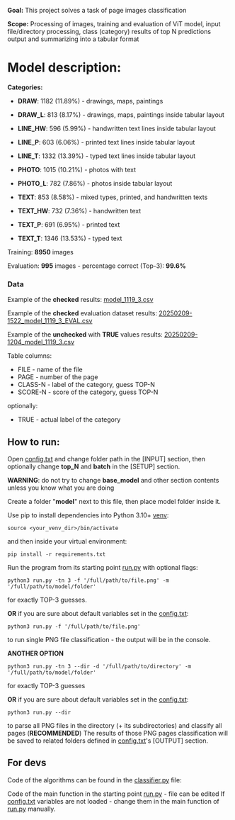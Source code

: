 **Goal:** This project solves a task of page images classification

**Scope:** Processing of images, training and evaluation of ViT model,
input file/directory processing, class (category) results of top N predictions output 
and summarizing into a tabular format 

# Model description:

**Categories:**

- **DRAW**:	1182	(11.89%)  - drawings, maps, paintings 

- **DRAW_L**:	813	(8.17%)   - drawings, maps, paintings inside tabular layout

- **LINE_HW**:	596	(5.99%)   - handwritten text lines inside tabular layout

- **LINE_P**:	603	(6.06%)   - printed text lines inside tabular layout

- **LINE_T**:	1332	(13.39%)  - typed text lines inside tabular layout

- **PHOTO**:	1015	(10.21%)  - photos with text

- **PHOTO_L**:	782	(7.86%)   - photos inside tabular layout

- **TEXT**:	853	(8.58%)   - mixed types, printed, and handwritten texts

- **TEXT_HW**:	732	(7.36%)   - handwritten text

- **TEXT_P**:	691	(6.95%)   - printed text

- **TEXT_T**:	1346	(13.53%)  - typed text

Training: **8950** images 

Evaluation:	**995** images - percentage correct (Top-3):  **99.6%**

### Data

Example of the **checked** results: [model_1119_3.csv](result%2Ftables%2Fmodel_1119_3.csv)

Example of the **checked** evaluation dataset results: [20250209-1522_model_1119_3_EVAL.csv](result%2Ftables%2F20250209-1522_model_1119_3_EVAL.csv)

Example of the **unchecked** with **TRUE** values results: [20250209-1204_model_1119_3.csv](result%2Ftables%2F20250209-1204_model_1119_3.csv)

Table columns:

- FILE - name of the file
- PAGE - number of the page
- CLASS-N - label of the category, guess TOP-N 
- SCORE-N - score of the category, guess TOP-N

optionally:
 
- TRUE - actual label of the category

## How to run:

Open [config.txt](config.txt) and change folder path in the \[INPUT\] section, then optionally change **top_N** and **batch** in the \[SETUP\] section.

**WARNING**: do not try to change **base_model** and other section contents unless you know what you are doing

Create a folder "**model**" next to this file, then place model folder inside it.  

Use pip to install dependencies into Python 3.10+ [venv](https://docs.python.org/3/library/venv.html):

    source <your_venv_dir>/bin/activate

and then inside your virtual environment:

    pip install -r requirements.txt

Run the program from its starting point [run.py](run.py) with optional flags:

    python3 run.py -tn 3 -f '/full/path/to/file.png' -m '/full/path/to/model/folder'

for exactly TOP-3 guesses. 

**OR** if you are sure about default variables set in the [config.txt](config.txt):

    python3 run.py -f '/full/path/to/file.png'


to run single PNG file classification - the output will be in the console. 

**ANOTHER OPTION**

    python3 run.py -tn 3 --dir -d '/full/path/to/directory' -m '/full/path/to/model/folder'

for exactly TOP-3 guesses

**OR** if you are sure about default variables set in the [config.txt](config.txt):

    python3 run.py --dir 

to parse all PNG files in the directory (+ its subdirectories) and classify all pages (**RECOMMENDED**)
The results of those PNG pages classification will be saved to related folders defined in [config.txt](config.txt)'s \[OUTPUT\] section.

## For devs

Code of the algorithms can be found in the [classifier.py](classifier.py) file:

Code of the main function in the starting point [run.py](run.py) - file can be edited 
If [config.txt](config.txt) variables are not loaded - change them in the main function of [run.py](run.py) manually.

